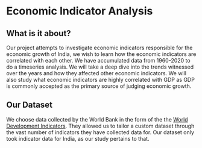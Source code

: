 # Economic Indicator Analysis

## What is it about?

Our project attempts to investigate economic indicators responsible for the economic growth of India, we wish
to learn how the economic indicators are correlated with each
other. We have accumulated data from 1960-2020 to do a timeseries analysis. We will take a deep dive into the trends witnessed
over the years and how they affected other economic indicators.
We will also study what economic indicators are highly correlated
with GDP as GDP is commonly accepted as the primary source
of judging economic growth.

## Our Dataset

We choose data collected by the World Bank in the form of the the [World Development Indicators](https://databank.worldbank.org/source/world-development-indicators).
They allowed us to tailor a custom dataset through the vast number of indicators they have collected data for. Our dataset only took indicator data for India, as our study pertains to that.


